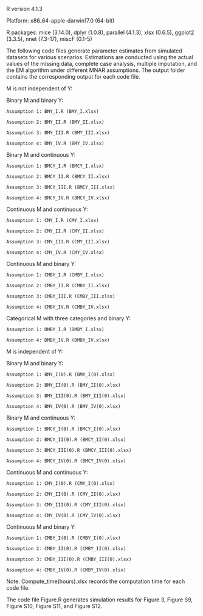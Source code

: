 R version 4.1.3

Platform: x86_64-apple-darwin17.0 (64-bit)

R packages: mice (3.14.0), dplyr (1.0.8), parallel (4.1.3), xlsx (0.6.5), ggplot2 (3.3.5), nnet (7.3-17), miscF (0.1-5)

The following code files generate parameter estimates from simulated datasets for various scenarios. Estimations are conducted using the actual values of the missing data, complete case analysis, multiple imputation, and the EM algorithm under different MNAR assumptions. The output folder contains the corresponding output for each code file.

M is not independent of Y:

  Binary M and binary Y:
  
    Assumption 1: BMY_I.R (BMY_I.xlsx)
    
    Assumption 2: BMY_II.R (BMY_II.xlsx)
    
    Assumption 3: BMY_III.R (BMY_III.xlsx)
    
    Assumption 4: BMY_IV.R (BMY_IV.xlsx)
    
  Binary M and continuous Y:
  
    Assumption 1: BMCY_I.R (BMCY_I.xlsx)
    
    Assumption 2: BMCY_II.R (BMCY_II.xlsx)
    
    Assumption 3: BMCY_III.R (BMCY_III.xlsx)
    
    Assumption 4: BMCY_IV.R (BMCY_IV.xlsx)
    
  Continuous M and continuous Y:
  
    Assumption 1: CMY_I.R (CMY_I.xlsx)
    
    Assumption 2: CMY_II.R (CMY_II.xlsx)
    
    Assumption 3: CMY_III.R (CMY_III.xlsx)
    
    Assumption 4: CMY_IV.R (CMY_IV.xlsx)
    
  Continuous M and binary Y:
  
    Assumption 1: CMBY_I.R (CMBY_I.xlsx)
    
    Assumption 2: CMBY_II.R (CMBY_II.xlsx)
    
    Assumption 3: CMBY_III.R (CMBY_III.xlsx)
    
    Assumption 4: CMBY_IV.R (CMBY_IV.xlsx)
    
  Categorical M with three categories and binary Y:
  
    Assumption 1: DMBY_I.R (DMBY_I.xlsx)
    
    Assumption 4: DMBY_IV.R (DMBY_IV.xlsx)
  
M is independent of Y:

  Binary M and binary Y:
  
    Assumption 1: BMY_I(0).R (BMY_I(0).xlsx)
    
    Assumption 2: BMY_II(0).R (BMY_II(0).xlsx)
    
    Assumption 3: BMY_III(0).R (BMY_III(0).xlsx)
    
    Assumption 4: BMY_IV(0).R (BMY_IV(0).xlsx)
    
  Binary M and continuous Y:
  
    Assumption 1: BMCY_I(0).R (BMCY_I(0).xlsx)
    
    Assumption 2: BMCY_II(0).R (BMCY_II(0).xlsx)
    
    Assumption 3: BMCY_III(0).R (BMCY_III(0).xlsx)
    
    Assumption 4: BMCY_IV(0).R (BMCY_IV(0).xlsx)
    
  Continuous M and continuous Y:
  
    Assumption 1: CMY_I(0).R (CMY_I(0).xlsx)
    
    Assumption 2: CMY_II(0).R (CMY_II(0).xlsx)
    
    Assumption 3: CMY_III(0).R (CMY_III(0).xlsx)
    
    Assumption 4: CMY_IV(0).R (CMY_IV(0).xlsx)
    
  Continuous M and binary Y:
  
    Assumption 1: CMBY_I(0).R (CMBY_I(0).xlsx)
    
    Assumption 2: CMBY_II(0).R (CMBY_II(0).xlsx)
    
    Assumption 3: CMBY_III(0).R (CMBY_III(0).xlsx)
    
    Assumption 4: CMBY_IV(0).R (CMBY_IV(0).xlsx)
    
Note: Compute_time(hours).xlsx records the computation time for each code file.

The code file Figure.R generates simulation results for Figure 3, Figure S9, Figure S10, Figure S11, and Figure S12.